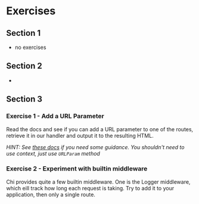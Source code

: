 # Exercises
## Section 1
- no exercises
## Section 2
- 
## Section 3

### Exercise 1 - Add a URL Parameter
Read the docs and see if you can add a URL parameter to one of the routes,
retrieve it in our handler and output it to the resulting HTML.

*HINT: See [these docs](https://github.com/go-chi/chi#url-parameters) if you
need some guidance.
You shouldn't need to use context, just use `URLParam` method*

### Exercise 2 - Experiment with builtin middleware

Chi provides quite a few builtin middleware. One is the Logger middleware,
which eill track how long each request is taking.
Try to add it to your application, then only a single route.


